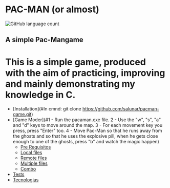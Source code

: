 # PAC-MAN (or almost)
![GitHub language count](https://img.shields.io/github/languages/count/salunar/pacman-game?style=plastic)

## A simple Pac-Mangame
This is a simple game, produced with the aim of practicing, improving and mainly demonstrating my knowledge in C.
=================
<!--ts-->
   * [Installation](#In cmnd: git clone https://github.com/salunar/pacman-game.git)
   * [Game Moder](#1 - Run the pacaman.exe file.
2 - Use the "w", "s", "a" and "d" keys to move around the map.
3 - For each movement key you press, press "Enter" too.
4 - Move Pac-Man so that he runs away from the ghosts and so that he uses the explosive pill, when he gets close enough to one of the ghosts, press "b" and watch the magic happen)
      * [Pre Requisitos](#pre-requisitos)
      * [Local files](#local-files)
      * [Remote files](#remote-files)
      * [Multiple files](#multiple-files)
      * [Combo](#combo)
   * [Tests](#testes)
   * [Tecnologias](#tecnologias)
<!--te--> 

